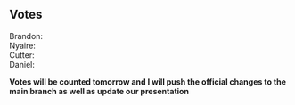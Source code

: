 ## Votes

Brandon:  
Nyaire:  
Cutter:  
Daniel:  

**Votes will be counted tomorrow and I will push the official changes to the main branch as well as update our presentation**
